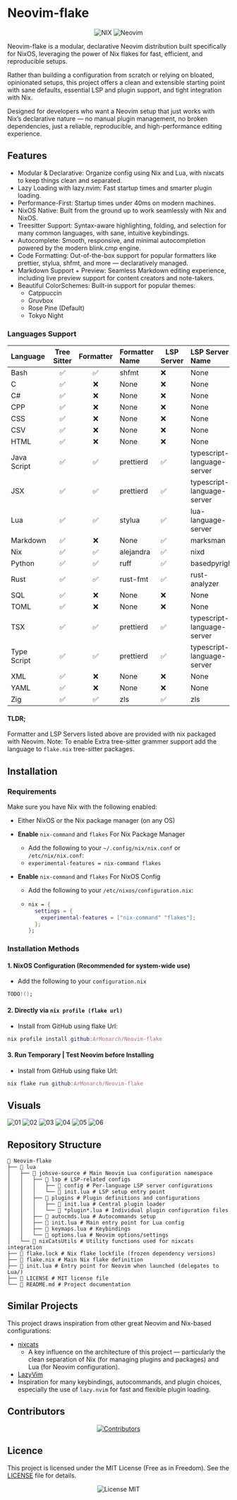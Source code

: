 # Neovim-flake

<div align="center">
    <img src="https://img.shields.io/badge/NIX-5277C3.svg?style=for-the-badge&logo=NixOS&logoColor=white" alt="NIX"/>
    <img src="https://img.shields.io/badge/NeoVim-%2357A143.svg?&style=for-the-badge&logo=neovim&logoColor=white" alt="Neovim"/>
</div>

Neovim-flake is a modular, declarative Neovim distribution built specifically for NixOS, leveraging the power of Nix flakes for fast, efficient, and reproducible setups.

Rather than building a configuration from scratch or relying on bloated, opinionated setups, this project offers a clean and extensible starting point with sane defaults, essential LSP and plugin support, and tight integration with Nix.

Designed for developers who want a Neovim setup that just works with Nix’s declarative nature — no manual plugin management, no broken dependencies, just a reliable, reproducible, and high-performance editing experience.

## Features

- Modular & Declarative: Organize config using Nix and Lua, with nixcats to keep things clean and separated.
- Lazy Loading with lazy.nvim: Fast startup times and smarter plugin loading.
- Performance-First: Startup times under 40ms on modern machines.
- NixOS Native: Built from the ground up to work seamlessly with Nix and NixOS.
- Treesitter Support: Syntax-aware highlighting, folding, and selection for many common languages, with sane, intuitive keybindings.
- Autocomplete: Smooth, responsive, and minimal autocompletion powered by the modern blink.cmp engine.
- Code Formatting: Out-of-the-box support for popular formatters like prettier, stylua, shfmt, and more — declaratively managed.
- Markdown Support + Preview: Seamless Markdown editing experience, including live preview support for content creators and note-takers.
- Beautiful ColorSchemes: Built-in support for popular themes:
    - Catppuccin
    - Gruvbox
    - Rose Pine (Default)
    - Tokyo Night

### Languages Support

| Language        | Tree Sitter | Formatter | Formatter Name | LSP Server | LSP Server Name            |
|:----------------|:-----------:|:---------:|:---------------|------------|:---------------------------|
| Bash            | ✅          | ✅        | shfmt          | ❌         | None                       |
| C               | ✅          | ❌        | None           | ❌         | None                       |
| C#              | ✅          | ❌        | None           | ❌         | None                       |
| CPP             | ✅          | ❌        | None           | ❌         | None                       |
| CSS             | ✅          | ❌        | None           | ❌         | None                       |
| CSV             | ✅          | ❌        | None           | ❌         | None                       |
| HTML            | ✅          | ❌        | None           | ❌         | None                       |
| Java Script     | ✅          | ✅        | prettierd      | ✅         | typescript-language-server |
| JSX             | ✅          | ✅        | prettierd      | ✅         | typescript-language-server |
| Lua             | ✅          | ✅        | stylua         | ✅         | lua-language-server        |
| Markdown        | ✅          | ❌        | None           | ✅         | marksman                   |
| Nix             | ✅          | ✅        | alejandra      | ✅         | nixd                       |
| Python          | ✅          | ✅        | ruff           | ✅         | basedpyright               |
| Rust            | ✅          | ✅        | rust-fmt       | ✅         | rust-analyzer              |
| SQL             | ✅          | ❌        | None           | ❌         | None                       |
| TOML            | ✅          | ❌        | None           | ❌         | None                       |
| TSX             | ✅          | ✅        | prettierd      | ✅         | typescript-language-server |
| Type Script     | ✅          | ✅        | prettierd      | ✅         | typescript-language-server |
| XML             | ✅          | ❌        | None           | ❌         | None                       |
| YAML            | ✅          | ❌        | None           | ❌         | None                       |
| Zig             | ✅          | ✅        | zls            | ✅         | zls                        |

#### TLDR;
Formatter and LSP Servers listed above are provided with nix packaged with Neovim.
Note: To enable Extra tree-sitter grammer support add the language to `flake.nix` tree-sitter packages.

## Installation

### Requirements
Make sure you have Nix with the following enabled:
  - Either NixOS or the Nix package manager (on any OS)

  - **Enable** `nix-command` and `flakes` For Nix Package Manager
    - Add the following to your `~/.config/nix/nix.conf` or `/etc/nix/nix.conf`:
    - ```experimental-features = nix-command flakes```

  - **Enable** `nix-command` and `flakes` For NixOS Config
    - Add the following to your `/etc/nixos/configuration.nix`:
    - ```nix
      nix = {
        settings = {
          experimental-features = ["nix-command" "flakes"];
        };
      };
      ```

### Installation Methods

#### 1. NixOS Configuration (Recommended for system-wide use)
  - Add the following to your `configuration.nix`
  ```nix
  TODO!();
  ```

#### 2. Directly via `nix profile (flake url)`
  - Install from GitHub using flake Url:
  ```nix
  nix profile install github:ArMonarch/Neovim-flake
  ```

#### 3. Run Temporary | Test Neovim before Installing
  - Install from GitHub using flake Url:
  ```nix
  nix flake run github:ArMonarch/Neovim-flake
  ```

## Visuals

<img src="https://github.com/ArMonarch/Neovim-flake/blob/master/images/Screenshot_01.png" alt="01" />
<img src="https://github.com/ArMonarch/Neovim-flake/blob/master/images/Screenshot_02.png" alt="02" />
<img src="https://github.com/ArMonarch/Neovim-flake/blob/master/images/Screenshot_03.png" alt="03" />
<img src="https://github.com/ArMonarch/Neovim-flake/blob/master/images/Screenshot_04.png" alt="04" />
<img src="https://github.com/ArMonarch/Neovim-flake/blob/master/images/Screenshot_05.png" alt="05" />
<img src="https://github.com/ArMonarch/Neovim-flake/blob/master/images/Screenshot_06.png" alt="06" />

## Repository Structure

```
 Neovim-flake
├──  lua
│   ├──  johsve-source # Main Neovim Lua configuration namespace
│   │   ├──  lsp # LSP-related configs
│   │   │   ├──  config # Per-language LSP server configurations
│   │   │   └──  init.lua # LSP setup entry point
│   │   ├──  plugins # Plugin definitions and configurations
│   │   │   ├──  init.lua # Central plugin loader
│   │   │   └──  *plugin*.lua # Individual plugin configuration files
│   │   ├──  autocmds.lua # Autocommands setup
│   │   ├──  init.lua # Main entry point for Lua config
│   │   ├──  keymaps.lua # Keybindings
│   │   └──  options.lua # Neovim options/settings
│   └──  nixCatsUtils # Utility functions used for nixcats integration
├──  flake.lock # Nix flake lockfile (frozen dependency versions)
├──  flake.nix # Main Nix flake definition
├──  init.lua # Entry point for Neovim when launched (delegates to Lua/)
├──  LICENSE # MIT license file
└── 󰂺 README.md # Project documentation
```

## Similar Projects
This project draws inspiration from other great Neovim and Nix-based configurations:
- [nixcats](https://github.com/BirdeeHub/nixCats-nvim)
  - A key influence on the architecture of this project — particularly the clean separation of Nix (for managing plugins and packages) and Lua (for Neovim configuration).
- [LazyVim](https://github.com/LazyVim/LazyVim)
 - Inspiration for many keybindings, autocommands, and plugin choices, especially the use of `lazy.nvim` for fast and flexible plugin loading.

## Contributors

<div align="center">
    <a href="https://github.com/ArMonarch/Neovim-flake/graphs/contributors">
        <img src="https://contrib.rocks/image?repo=ArMonarch/Neovim-flake" alt="Contributors"/>
    </a>
</div>

## Licence
This project is licensed under the MIT License (Free as in Freedom).
See the [LICENSE](https://github.com/ArMonarch/Neovim-flake/blob/master/LICENSE) file for details.

<div align="center">
    <img src="https://img.shields.io/static/v1.svg?style=for-the-badge&label=License&message=MIT&logoColor=d9e0ee&colorA=363a4f&colorB=b7bdf8" alt="License MIT"/>
</div>
